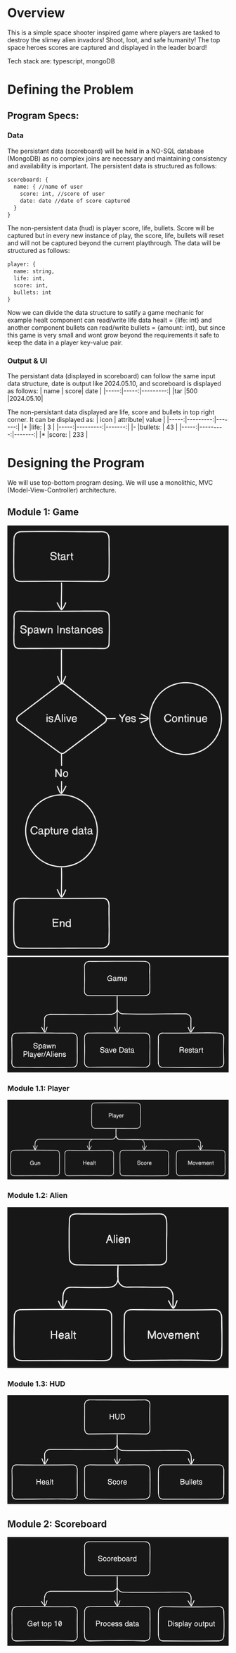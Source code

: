 # Overview
This is a simple space shooter inspired game where players are tasked to destroy the slimey alien invadors! Shoot, loot, and safe humanity! The top space heroes scores are captured and displayed in the leader board! 

Tech stack are: typescript, mongoDB
# Defining the Problem
## Program Specs:
### Data
The persistant data (scoreboard) will be held in a NO-SQL database (MongoDB) as no complex joins are 
necessary and maintaining consistency and availability is important. The persistent data is structured
as follows: 
```
scoreboard: {
  name: { //name of user
    score: int, //score of user
    date: date //date of score captured
  }
}
```
The non-persistent data (hud) is player score, life, bullets. Score will be captured but
in every new instance of play, the score, life, bullets will reset and will not be captured beyond
the current playthrough. The data will be structured as follows:
```
player: {
  name: string,
  life: int,
  score: int,
  bullets: int
}
```
Now we can divide the data structure to satify a game mechanic for example healt component
can read/write life data healt = {life: int} and another component bullets can read/write
bullets = {amount: int}, but since this game is very small and wont grow beyond the requirements
it safe to keep the data in a player key-value pair.
### Output & UI
The persistant data (displayed in scoreboard) can follow the same input data structure, date is 
output like 2024.05.10, and scoreboard is displayed as follows:
| name | score| date     |
|-----:|-----:|---------:|
|tar   |500   |2024.05.10|

The non-persistant data displayed are life, score and bullets in top right corner. It can be 
displayed as:
| icon | attribute| value  |
|-----:|---------:|-------:|
|+     |life:     | 3      |
|-----:|---------:|-------:|
|-     |bullets:  | 43     |
|-----:|---------:|-------:|
|*     |score:    | 233    |

# Designing the Program
We will use top-bottom program desing. We will use a monolithic, MVC (Model-View-Controller) architecture.
## Module 1: Game
![Alt text](/resources/flowchart-game.png?raw=true "Dashboard")
![Alt text](/resources/structurechart-game.png?raw=true "Dashboard")

### Module 1.1: Player
![Alt text](/resources/structurechart-player.png?raw=true "Dashboard")

### Module 1.2: Alien
![Alt text](/resources/structurechart-alien.png?raw=true "Dashboard")

### Module 1.3: HUD
![Alt text](/resources/structurechart-hud.png?raw=true "Dashboard")

## Module 2: Scoreboard
![Alt text](/resources/structurechart-scoreboard.png?raw=true "Dashboard")
